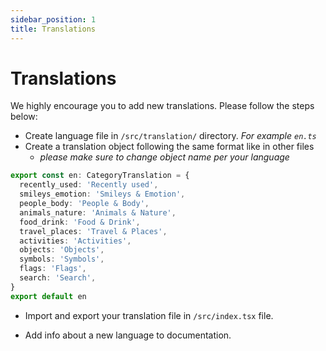 ```yaml
---
sidebar_position: 1
title: Translations
---
```


# Translations

We highly encourage you to add new translations. Please follow the steps below:

- Create language file in `/src/translation/` directory. _For example `en.ts`_
- Create a translation object following the same format like in other files
  - _please make sure to change object name per your language_

```ts
export const en: CategoryTranslation = {
  recently_used: 'Recently used',
  smileys_emotion: 'Smileys & Emotion',
  people_body: 'People & Body',
  animals_nature: 'Animals & Nature',
  food_drink: 'Food & Drink',
  travel_places: 'Travel & Places',
  activities: 'Activities',
  objects: 'Objects',
  symbols: 'Symbols',
  flags: 'Flags',
  search: 'Search',
}
export default en
```

- Import and export your translation file in `/src/index.tsx` file.

- Add info about a new language to documentation.
